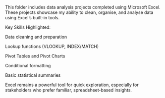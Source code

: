This folder includes data analysis projects completed using Microsoft Excel. These projects showcase my ability to clean, organise, and analyse data using Excel’s built-in tools.

Key Skills Highlighted:

Data cleaning and preparation

Lookup functions (VLOOKUP, INDEX/MATCH)

Pivot Tables and Pivot Charts

Conditional formatting

Basic statistical summaries

Excel remains a powerful tool for quick exploration, especially for stakeholders who prefer familiar, spreadsheet-based insights.

